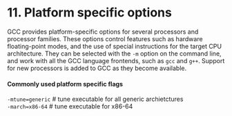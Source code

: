 # 11. Platform specific options

GCC provides platform-specific options for several processors and processor families. These options control features such as hardware floating-point modes, and the use of special instructions for the target CPU architecture. They can be selected with the ``-m`` option on the command line, and work with all the GCC language frontends, such as ``gcc`` and ``g++``. Support for new processors is added to GCC as they become available.

#### Commonly used platform specific flags

``-mtune=generic``                # tune executable for all generic archietctures  
``-march=x86-64``                 # tune executable for x86-64  

